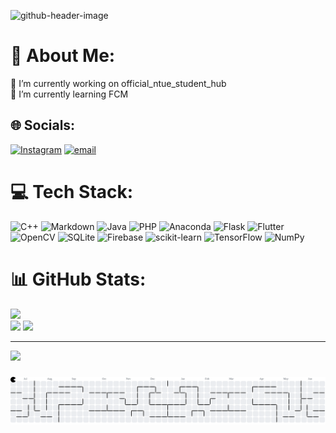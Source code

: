  ![github-header-image](https://github.com/user-attachments/assets/de5d005e-0631-4133-80cd-8f52e46bec34)
# 💫 About Me:

🔭 I’m currently working on official_ntue_student_hub<br>🌱 I’m currently learning FCM<br>


## 🌐 Socials:
[![Instagram](https://img.shields.io/badge/Instagram-%23E4405F.svg?logo=Instagram&logoColor=white)](https://instagram.com/tt_cyt_) [![email](https://img.shields.io/badge/Email-D14836?logo=gmail&logoColor=white)](mailto:ttcyt1029@gmail.com) 

# 💻 Tech Stack:
![C++](https://img.shields.io/badge/c++-%2300599C.svg?style=for-the-badge&logo=c%2B%2B&logoColor=white) ![Markdown](https://img.shields.io/badge/markdown-%23000000.svg?style=for-the-badge&logo=markdown&logoColor=white) ![Java](https://img.shields.io/badge/java-%23ED8B00.svg?style=for-the-badge&logo=openjdk&logoColor=white) ![PHP](https://img.shields.io/badge/php-%23777BB4.svg?style=for-the-badge&logo=php&logoColor=white) ![Anaconda](https://img.shields.io/badge/Anaconda-%2344A833.svg?style=for-the-badge&logo=anaconda&logoColor=white) ![Flask](https://img.shields.io/badge/flask-%23000.svg?style=for-the-badge&logo=flask&logoColor=white) ![Flutter](https://img.shields.io/badge/Flutter-%2302569B.svg?style=for-the-badge&logo=Flutter&logoColor=white) ![OpenCV](https://img.shields.io/badge/opencv-%23white.svg?style=for-the-badge&logo=opencv&logoColor=white) ![SQLite](https://img.shields.io/badge/sqlite-%2307405e.svg?style=for-the-badge&logo=sqlite&logoColor=white) ![Firebase](https://img.shields.io/badge/firebase-a08021?style=for-the-badge&logo=firebase&logoColor=ffcd34) ![scikit-learn](https://img.shields.io/badge/scikit--learn-%23F7931E.svg?style=for-the-badge&logo=scikit-learn&logoColor=white) ![TensorFlow](https://img.shields.io/badge/TensorFlow-%23FF6F00.svg?style=for-the-badge&logo=TensorFlow&logoColor=white) ![NumPy](https://img.shields.io/badge/numpy-%23013243.svg?style=for-the-badge&logo=numpy&logoColor=white)
# 📊 GitHub Stats:
![](https://github-readme-stats.vercel.app/api?username=ttcyt&theme=dark&hide_border=false&include_all_commits=false&count_private=false)<br/>
![](https://nirzak-streak-stats.vercel.app/?user=ttcyt&theme=dark&hide_border=false)
![](https://github-readme-stats.vercel.app/api/top-langs/?username=ttcyt&theme=dark&hide_border=false&include_all_commits=false&count_private=false&layout=compact)

---
[![](https://visitcount.itsvg.in/api?id=ttcyt&icon=0&color=0)](https://visitcount.itsvg.in)

<!-- Proudly created with GPRM ( https://gprm.itsvg.in ) -->

###

<picture>
  <source media="(prefers-color-scheme: dark)" srcset="https://raw.githubusercontent.com/ttcyt/ttcyt/output/pacman-contribution-graph-dark.svg">
  <source media="(prefers-color-scheme: light)" srcset="https://raw.githubusercontent.com/ttcyt/ttcyt/output/pacman-contribution-graph.svg">
  <img alt="pacman contribution graph" src="https://raw.githubusercontent.com/ttcyt/ttcyt/output/pacman-contribution-graph.svg">
</picture>

###

###



